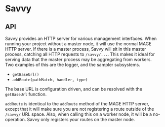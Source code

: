 # Savvy

## API

Savvy provides an HTTP server for various management interfaces. When running your project without
a master node, it will use the normal MAGE HTTP server. If there is a master process, Savvy will sit
in this master process, catching all HTTP requests to `/savvy/...`. This makes it ideal for serving
data that the master process may be aggregating from workers. Two examples of this are the logger,
and the sampler subsystems.

* `getBaseUrl()`
* `addRoute(pathMatch, handler, type)`

The base URL is configuration driven, and can be resolved with the `getBaseUrl` function.

`addRoute` is identical to the `addRoute` method of the MAGE HTTP server, except that it will make
sure you are not registering a route outside of the `/savvy/` URL space. Also, when calling this on
a worker node, it will be a no-operation. Savvy only registers your routes on the master node.
